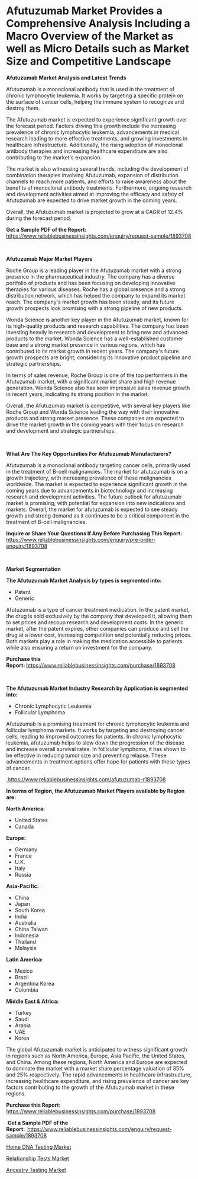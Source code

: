 <p><h1>Afutuzumab Market Provides a Comprehensive Analysis Including a Macro Overview of the Market as well as Micro Details such as Market Size and Competitive Landscape</h1></p><p><strong>Afutuzumab Market Analysis and Latest Trends</strong></p>
<p><p>Afutuzumab is a monoclonal antibody that is used in the treatment of chronic lymphocytic leukemia. It works by targeting a specific protein on the surface of cancer cells, helping the immune system to recognize and destroy them.</p><p>The Afutuzumab market is expected to experience significant growth over the forecast period. Factors driving this growth include the increasing prevalence of chronic lymphocytic leukemia, advancements in medical research leading to more effective treatments, and growing investments in healthcare infrastructure. Additionally, the rising adoption of monoclonal antibody therapies and increasing healthcare expenditure are also contributing to the market's expansion.</p><p>The market is also witnessing several trends, including the development of combination therapies involving Afutuzumab, expansion of distribution channels to reach more patients, and efforts to raise awareness about the benefits of monoclonal antibody treatments. Furthermore, ongoing research and development activities aimed at improving the efficacy and safety of Afutuzumab are expected to drive market growth in the coming years.</p><p>Overall, the Afutuzumab market is projected to grow at a CAGR of 12.4% during the forecast period.</p></p>
<p><strong>Get a Sample PDF of the Report:&nbsp;</strong> <a href="https://www.reliablebusinessinsights.com/enquiry/request-sample/1893708">https://www.reliablebusinessinsights.com/enquiry/request-sample/1893708</a></p>
<p>&nbsp;</p>
<p><strong>Afutuzumab Major Market Players</strong></p>
<p><p>Roche Group is a leading player in the Afutuzumab market with a strong presence in the pharmaceutical industry. The company has a diverse portfolio of products and has been focusing on developing innovative therapies for various diseases. Roche has a global presence and a strong distribution network, which has helped the company to expand its market reach. The company's market growth has been steady, and its future growth prospects look promising with a strong pipeline of new products.</p><p>Wonda Science is another key player in the Afutuzumab market, known for its high-quality products and research capabilities. The company has been investing heavily in research and development to bring new and advanced products to the market. Wonda Science has a well-established customer base and a strong market presence in various regions, which has contributed to its market growth in recent years. The company's future growth prospects are bright, considering its innovative product pipeline and strategic partnerships.</p><p>In terms of sales revenue, Roche Group is one of the top performers in the Afutuzumab market, with a significant market share and high revenue generation. Wonda Science also has seen impressive sales revenue growth in recent years, indicating its strong position in the market.</p><p>Overall, the Afutuzumab market is competitive, with several key players like Roche Group and Wonda Science leading the way with their innovative products and strong market presence. These companies are expected to drive the market growth in the coming years with their focus on research and development and strategic partnerships.</p></p>
<p>&nbsp;</p>
<p><strong>What Are The Key Opportunities For Afutuzumab Manufacturers?</strong></p>
<p><p>Afutuzumab is a monoclonal antibody targeting cancer cells, primarily used in the treatment of B-cell malignancies. The market for afutuzumab is on a growth trajectory, with increasing prevalence of these malignancies worldwide. The market is expected to experience significant growth in the coming years due to advancements in biotechnology and increasing research and development activities. The future outlook for afutuzumab market is promising, with potential for expansion into new indications and markets. Overall, the market for afutuzumab is expected to see steady growth and strong demand as it continues to be a critical component in the treatment of B-cell malignancies.</p></p>
<p><strong>Inquire or Share Your Questions If Any Before Purchasing This Report:</strong> <a href="https://www.reliablebusinessinsights.com/enquiry/pre-order-enquiry/1893708">https://www.reliablebusinessinsights.com/enquiry/pre-order-enquiry/1893708</a></p>
<p>&nbsp;</p>
<p><strong>Market Segmentation</strong></p>
<p><strong>The Afutuzumab Market Analysis by types is segmented into:</strong></p>
<p><ul><li>Patent</li><li>Generic</li></ul></p>
<p><p>Afutuzumab is a type of cancer treatment medication. In the patent market, the drug is sold exclusively by the company that developed it, allowing them to set prices and recoup research and development costs. In the generic market, after the patent expires, other companies can produce and sell the drug at a lower cost, increasing competition and potentially reducing prices. Both markets play a role in making the medication accessible to patients while also ensuring a return on investment for the company.</p></p>
<p><strong>Purchase this Report:&nbsp;</strong><a href="https://www.reliablebusinessinsights.com/purchase/1893708">https://www.reliablebusinessinsights.com/purchase/1893708</a></p>
<p>&nbsp;</p>
<p><strong>The Afutuzumab Market Industry Research by Application is segmented into:</strong></p>
<p><ul><li>Chronic Lymphocytic Leukemia</li><li>Follicular Lymphoma</li></ul></p>
<p><p>Afutuzumab is a promising treatment for chronic lymphocytic leukemia and follicular lymphoma markets. It works by targeting and destroying cancer cells, leading to improved outcomes for patients. In chronic lymphocytic leukemia, afutuzumab helps to slow down the progression of the disease and increase overall survival rates. In follicular lymphoma, it has shown to be effective in reducing tumor size and preventing relapse. These advancements in treatment options offer hope for patients with these types of cancer.</p></p>
<p><a href="https://www.reliablebusinessinsights.com/afutuzumab-r1893708">&nbsp;https://www.reliablebusinessinsights.com/afutuzumab-r1893708</a></p>
<p><strong>In terms of Region, the Afutuzumab Market Players available by Region are:</strong></p>
<p>
    <p> <strong> North America: </strong>
        <ul>
            <li>United States</li>
            <li>Canada</li>
        </ul>
        </p> 
    <p> <strong> Europe: </strong>
        <ul>
            <li>Germany</li>
            <li>France</li>
            <li>U.K.</li>
            <li>Italy</li>
            <li>Russia</li>
        </ul>
        </p> 
    <p> <strong> Asia-Pacific: </strong>
        <ul>
            <li>China</li>
            <li>Japan</li>
            <li>South Korea</li>
            <li>India</li>
            <li>Australia</li>
            <li>China Taiwan</li>
            <li>Indonesia</li>
            <li>Thailand</li>
            <li>Malaysia</li>
        </ul>
        </p> 
    <p> <strong> Latin America: </strong>
        <ul>
            <li>Mexico</li>
            <li>Brazil</li>
            <li>Argentina Korea</li>
            <li>Colombia</li>
        </ul>
        </p> 
    <p> <strong> Middle East & Africa: </strong>
        <ul>
            <li>Turkey</li>
            <li>Saudi</li>
            <li>Arabia</li>
            <li>UAE</li>
            <li>Korea</li>
        </ul>
    </p>
    </p>
<p><p>The global Afutuzumab market is anticipated to witness significant growth in regions such as North America, Europe, Asia Pacific, the United States, and China. Among these regions, North America and Europe are expected to dominate the market with a market share percentage valuation of 35% and 25% respectively. The rapid advancements in healthcare infrastructure, increasing healthcare expenditure, and rising prevalence of cancer are key factors contributing to the growth of the Afutuzumab market in these regions.</p></p>
<p><strong>Purchase this Report: </strong><a href="https://www.reliablebusinessinsights.com/purchase/1893708">https://www.reliablebusinessinsights.com/purchase/1893708</a></p>
<p>&nbsp;<strong>Get a Sample PDF of the Report:&nbsp;&nbsp;</strong><a href="https://www.reliablebusinessinsights.com/enquiry/request-sample/1893708">https://www.reliablebusinessinsights.com/enquiry/request-sample/1893708</a></p>
<p><strong></strong></p>
<p><p><a href="https://github.com/aafbctfl75/Market-Research-Report-List-1/blob/main/home-dna-testing-market.md">Home DNA Testing Market</a></p><p><a href="https://github.com/ayamsauke86/Market-Research-Report-List-1/blob/main/relationship-tests-market.md">Relationship Tests Market</a></p><p><a href="https://github.com/airdrophunter675/Market-Research-Report-List-1/blob/main/ancestry-testing-market.md">Ancestry Testing Market</a></p></p>
